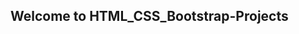 ## Welcome to HTML_CSS_Bootstrap-Projects
<p align-item="center >
<img src="https://www.microtechits.com/images/courses/HTML-CSS-BOOTSTRAP-course-training-kolkata/HTML-CSS-BOOTSTRAP-course.png" >
</p>

